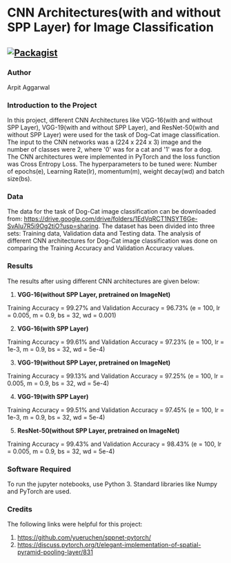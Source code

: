 # CNN Architectures(with and without SPP Layer) for Image Classification

[![Packagist](https://img.shields.io/packagist/l/doctrine/orm.svg)](LICENSE.md)
---


### Author
Arpit Aggarwal


### Introduction to the Project
In this project, different CNN Architectures like VGG-16(with and without SPP Layer), VGG-19(with and without SPP Layer), and ResNet-50(with and without SPP Layer) were used for the task of Dog-Cat image classification. The input to the CNN networks was a (224 x 224 x 3) image and the number of classes were 2, where '0' was for a cat and '1' was for a dog. The CNN architectures were implemented in PyTorch and the loss function was Cross Entropy Loss. The hyperparameters to be tuned were: Number of epochs(e), Learning Rate(lr), momentum(m), weight decay(wd) and batch size(bs). 


### Data
The data for the task of Dog-Cat image classification can be downloaded from: https://drive.google.com/drive/folders/1EdVqRCT1NSYT6Ge-SvAIu7R5i9Og2tiO?usp=sharing. The dataset has been divided into three sets: Training data, Validation data and Testing data. The analysis of different CNN architectures for Dog-Cat image classification was done on comparing the Training Accuracy and Validation Accuracy values.


### Results
The results after using different CNN architectures are given below:

1. <b>VGG-16(without SPP Layer, pretrained on ImageNet)</b><br>

Training Accuracy = 99.27% and Validation Accuracy = 96.73% (e = 100, lr = 0.005, m = 0.9, bs = 32, wd = 0.001)<br>


2. <b>VGG-16(with SPP Layer)</b><br>

Training Accuracy = 99.61% and Validation Accuracy = 97.23% (e = 100, lr = 1e-3, m = 0.9, bs = 32, wd = 5e-4)<br>


3. <b>VGG-19(without SPP Layer, pretrained on ImageNet)</b><br>

Training Accuracy = 99.13% and Validation Accuracy = 97.25% (e = 100, lr = 0.005, m = 0.9, bs = 32, wd = 5e-4)<br>


4. <b>VGG-19(with SPP Layer)</b><br>

Training Accuracy = 99.51% and Validation Accuracy = 97.45% (e = 100, lr = 1e-3, m = 0.9, bs = 32, wd = 5e-4)<br>


5. <b>ResNet-50(without SPP Layer, pretrained on ImageNet)</b><br>

Training Accuracy = 99.43% and Validation Accuracy = 98.43% (e = 100, lr = 0.005, m = 0.9, bs = 32, wd = 5e-4)<br>


### Software Required
To run the jupyter notebooks, use Python 3. Standard libraries like Numpy and PyTorch are used.


### Credits
The following links were helpful for this project:
1. https://github.com/yueruchen/sppnet-pytorch/
2. https://discuss.pytorch.org/t/elegant-implementation-of-spatial-pyramid-pooling-layer/831
